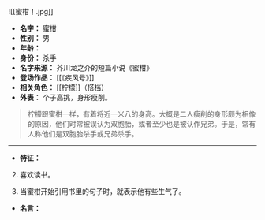 
![[蜜柑！.jpg]]
 
- **名字：** 蜜柑
- **性别：** 男
- **年龄：** 
- **身份：** 杀手
- **名字来源：** 芥川龙之介的短篇小说《蜜柑》
- **登场作品：** [[《疾风号》]]
- **相关角色：** [[柠檬]]（搭档）
- **外表：** 个子高挑，身形瘦削。

> 柠檬跟蜜柑一样，有着将近一米八的身高。大概是二人瘦削的身形颇为相像的原因，他们时常被误认为双胞胎，或者至少也是被认作兄弟。于是，常有人称他们是双胞胎杀手或兄弟杀手。

---

- **特征：** 

2. 喜欢读书。

3. 当蜜柑开始引用书里的句子时，就表示他有些生气了。
 
- **名言：** 